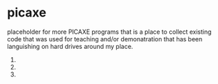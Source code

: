 # picaxe

placeholder for more PICAXE programs 
that is a place to collect existing code that was used for teaching and/or demonatration
that has been languishing on hard drives around my place.

<ol><li>
<a href="http://www.picaxe.com/Getting-Started/Software-Selection">
</li><li>
<a href="http://www.rev-ed.co.uk/Products">
</li><li>
<a href="http://www.picaxecloud.com/">
</li>
</ol>

